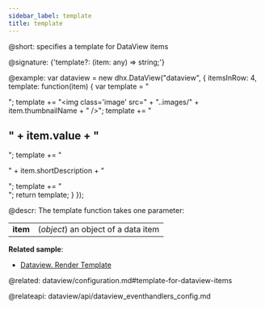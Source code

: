 ```yaml
---
sidebar_label: template
title: template
---          
```


@short: specifies a template for DataView items

@signature: {'template?: (item: any) => string;'}

@example: 
var dataview = new dhx.DataView("dataview", {
	itemsInRow: 4, 
    template: function(item) {
		var template = "<div class='item_wrap'>";
		template += "<img class='image' src=" + "..images/" + item.thumbnailName + " />";
		template += "<h2 class='title'>" + item.value + "</h2>";
		template += "<p class='description'>" + item.shortDescription + "</p>";
		template += "</div>";
		return template;
	}
});



@descr: 
The template function takes one parameter:

<table class="webixdoc_links">
	<tbody>
        <tr>
			<td class="webixdoc_links0"><b>item</b></td>
			<td>(<i>object</i>) an object of a data item</td>
		</tr>
    </tbody>
</table>

**Related sample**:
- [Dataview. Render Template](https://snippet.dhtmlx.com/d6l6grr7)

@related: dataview/configuration.md#template-for-dataview-items

@relateapi: dataview/api/dataview_eventhandlers_config.md
